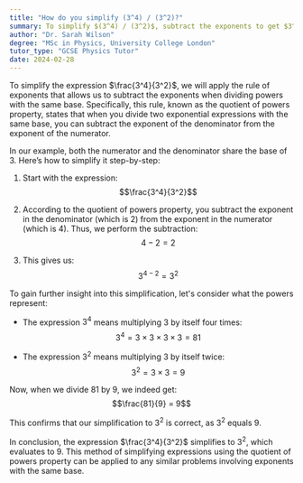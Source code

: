 ```yaml
---
title: "How do you simplify (3^4) / (3^2)?"
summary: To simplify $(3^4) / (3^2)$, subtract the exponents to get $3^{4-2} = 3^2$.
author: "Dr. Sarah Wilson"
degree: "MSc in Physics, University College London"
tutor_type: "GCSE Physics Tutor"
date: 2024-02-28
---
```


To simplify the expression $\frac{3^4}{3^2}$, we will apply the rule of exponents that allows us to subtract the exponents when dividing powers with the same base. Specifically, this rule, known as the quotient of powers property, states that when you divide two exponential expressions with the same base, you can subtract the exponent of the denominator from the exponent of the numerator.

In our example, both the numerator and the denominator share the base of 3. Here’s how to simplify it step-by-step:

1. Start with the expression: 
   $$\frac{3^4}{3^2}$$

2. According to the quotient of powers property, you subtract the exponent in the denominator (which is $2$) from the exponent in the numerator (which is $4$). Thus, we perform the subtraction:
   $$4 - 2 = 2$$

3. This gives us:
   $$3^{4-2} = 3^2$$

To gain further insight into this simplification, let's consider what the powers represent:

- The expression $3^4$ means multiplying 3 by itself four times:
  $$3^4 = 3 \times 3 \times 3 \times 3 = 81$$

- The expression $3^2$ means multiplying 3 by itself twice:
  $$3^2 = 3 \times 3 = 9$$

Now, when we divide $81$ by $9$, we indeed get:
$$\frac{81}{9} = 9$$

This confirms that our simplification to $3^2$ is correct, as $3^2$ equals $9$.

In conclusion, the expression $\frac{3^4}{3^2}$ simplifies to $3^2$, which evaluates to $9$. This method of simplifying expressions using the quotient of powers property can be applied to any similar problems involving exponents with the same base.
    